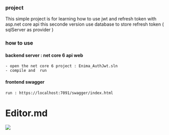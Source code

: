 ### project This simple project is for learning how to use jwt and refresh token with asp.net core api this seconde version use  database to store refresh token (  sqlServer as provider )    ### how to use  #### backend server : net core 6 api web    - open the net core 6 project : Enima_AuthJwt.sln    - compile and  run 			#### frontend  swagger     run : https://localhost:7091/swagger/index.html  # Editor.md![](https://firebasestorage.googleapis.com/v0/b/rtdb-5ec40.appspot.com/o/logo%2F2393641cd32b4eb4bb7bf7e22574f240.png?alt=media&token=b12da153-3ba9-45a1-9c6d-1aeefa17e036)   